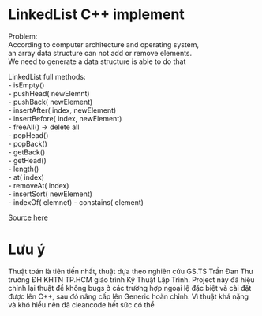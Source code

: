 #  LinkedList C++ implement

Problem:   
 According to computer architecture and operating system,  
 an array data structure can not add or remove elements.  
 We need to generate a data structure is able to do that  
 
 LinkedList full methods:  
 	- isEmpty()  
	- pushHead( newElemnt)  
        - pushBack( newElement)  
	- insertAfter( index, newElement)  
	- insertBefore( index, newElement)  
	- freeAll()  -> delete all  
	- popHead()  
	- popBack()  
	- getBack()  
	- getHead()  
	- length()  
	- at( index)  
	- removeAt( index)  
	- insertSort( newElement)  
	- indexOf( elemnet)   - constains( element)

[Source here](https://github.com/minhtuan29/linked-list-full-methods-cplus-implement/blob/main/dslk.cpp)  

# Lưu ý
Thuật toán là tiên tiến nhất, thuật dựa theo nghiên cứu GS.TS Trần Đan Thư trường ĐH KHTN TP.HCM giáo trình Kỹ Thuật Lập Trình. Project này đã hiệu chỉnh lại thuật để không bugs ở các trường hợp ngoại lệ đặc biệt và cài đặt được lên C++, sau đó nâng cấp lên Generic hoàn chỉnh. Vì thuật khá nặng và khó hiểu nên đã cleancode hết sức có thể
